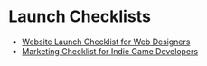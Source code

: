 # Launch Checklists

* [Website Launch Checklist for Web Designers](https://github.com/tutsplus/Website-Launch-Checklist-for-Web-Designers)
* [Marketing Checklist for Indie Game Developers](https://github.com/tutsplus/Marketing-Checklist-For-Indie-Game-Developers)
